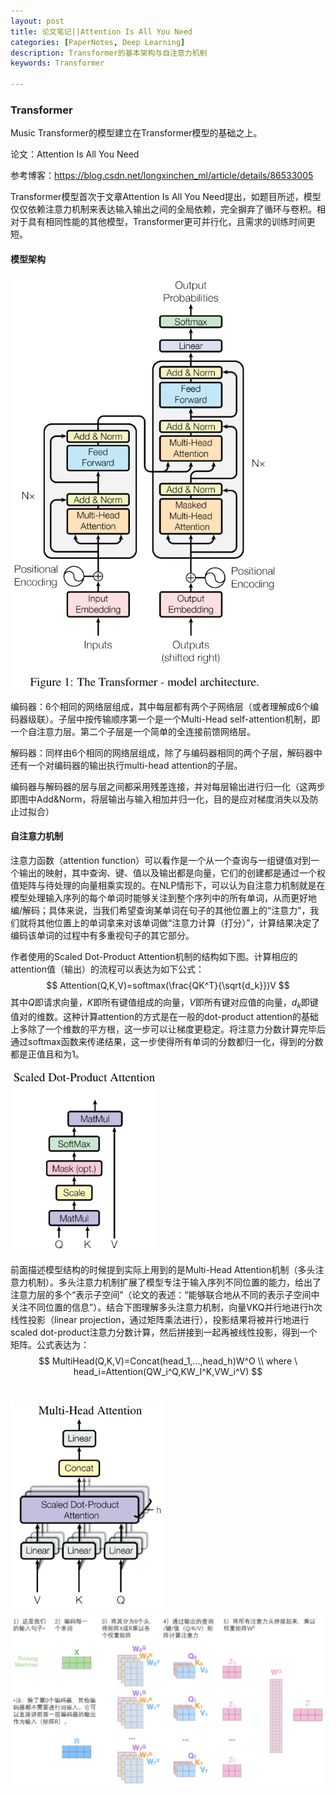 ```yaml
---
layout: post
title: 论文笔记||Attention Is All You Need
categories: [PaperNotes, Deep Learning]
description: Transformer的基本架构与自注意力机制
keywords: Transformer

---
```


### Transformer

Music Transformer的模型建立在Transformer模型的基础之上。

论文：Attention Is All You Need

参考博客：https://blog.csdn.net/longxinchen_ml/article/details/86533005

Transformer模型首次于文章Attention Is All You Need提出，如题目所述，模型仅仅依赖注意力机制来表达输入输出之间的全局依赖，完全摒弃了循环与卷积。相对于具有相同性能的其他模型，Transformer更可并行化，且需求的训练时间更短。

#### 模型架构

<img src="/images/transformer1.png" style="zoom: 80%;"/>

编码器：6个相同的网络层组成，其中每层都有两个子网络层（或者理解成6个编码器级联）。子层中按传输顺序第一个是一个Multi-Head self-attention机制，即一个自注意力层。第二个子层是一个简单的全连接前馈网络层。

解码器：同样由6个相同的网络层组成，除了与编码器相同的两个子层，解码器中还有一个对编码器的输出执行multi-head attention的子层。

编码器与解码器的层与层之间都采用残差连接，并对每层输出进行归一化（这两步即图中Add&Norm，将层输出与输入相加并归一化，目的是应对梯度消失以及防止过拟合）

#### 自注意力机制

注意力函数（attention function）可以看作是一个从一个查询与一组键值对到一个输出的映射，其中查询、键、值以及输出都是向量，它们的创建都是通过一个权值矩阵与待处理的向量相乘实现的。在NLP情形下，可以认为自注意力机制就是在模型处理输入序列的每个单词时能够关注到整个序列中的所有单词，从而更好地编/解码；具体来说，当我们希望查询某单词在句子的其他位置上的“注意力”，我们就将其他位置上的单词拿来对该单词做“注意力计算（打分）”，计算结果决定了编码该单词的过程中有多重视句子的其它部分。

作者使用的Scaled Dot-Product Attention机制的结构如下图。计算相应的attention值（输出）的流程可以表达为如下公式：
$$
Attention(Q,K,V)=softmax(\frac{QK^T}{\sqrt{d_k}})V
$$
其中$Q$即请求向量，$K$即所有键值组成的向量，$V$即所有键对应值的向量，$d_k$即键值对的维数。这种计算attention的方式是在一般的dot-product attention的基础上多除了一个维数的平方根，这一步可以让梯度更稳定。将注意力分数计算完毕后通过softmax函数来传递结果，这一步使得所有单词的分数都归一化，得到的分数都是正值且和为1。

<img src="/images/transformer3.png" style="zoom: 80%;"/>

前面描述模型结构的时候提到实际上用到的是Multi-Head Attention机制（多头注意力机制）。多头注意力机制扩展了模型专注于输入序列不同位置的能力，给出了注意力层的多个“表示子空间”（论文的表述：“能够联合地从不同的表示子空间中关注不同位置的信息”）。结合下图理解多头注意力机制，向量VKQ并行地进行h次线性投影（linear projection，通过矩阵乘法进行），投影结果将被并行地进行scaled dot-product注意力分数计算，然后拼接到一起再被线性投影，得到一个矩阵。公式表达为：
$$
MultiHead(Q,K,V)=Concat(head_1,...,head_h)W^O \\
where \ head_i=Attention(QW_i^Q,KW_I^K,VW_i^V)
$$
<br>

<img src="/images/transformer2.png" style="zoom: 80%;"/>

<img src="/images/transformer4.png" div align=center/>